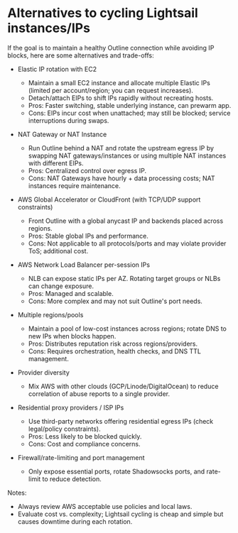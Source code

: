 # Alternatives to cycling Lightsail instances/IPs

If the goal is to maintain a healthy Outline connection while avoiding IP blocks, here are some alternatives and trade-offs:

- Elastic IP rotation with EC2
  - Maintain a small EC2 instance and allocate multiple Elastic IPs (limited per account/region; you can request increases).
  - Detach/attach EIPs to shift IPs rapidly without recreating hosts.
  - Pros: Faster switching, stable underlying instance, can prewarm app.
  - Cons: EIPs incur cost when unattached; may still be blocked; service interruptions during swaps.

- NAT Gateway or NAT Instance
  - Run Outline behind a NAT and rotate the upstream egress IP by swapping NAT gateways/instances or using multiple NAT instances with different EIPs.
  - Pros: Centralized control over egress IP.
  - Cons: NAT Gateways have hourly + data processing costs; NAT instances require maintenance.

- AWS Global Accelerator or CloudFront (with TCP/UDP support constraints)
  - Front Outline with a global anycast IP and backends placed across regions.
  - Pros: Stable global IPs and performance.
  - Cons: Not applicable to all protocols/ports and may violate provider ToS; additional cost.

- AWS Network Load Balancer per-session IPs
  - NLB can expose static IPs per AZ. Rotating target groups or NLBs can change exposure.
  - Pros: Managed and scalable.
  - Cons: More complex and may not suit Outline's port needs.

- Multiple regions/pools
  - Maintain a pool of low-cost instances across regions; rotate DNS to new IPs when blocks happen.
  - Pros: Distributes reputation risk across regions/providers.
  - Cons: Requires orchestration, health checks, and DNS TTL management.

- Provider diversity
  - Mix AWS with other clouds (GCP/Linode/DigitalOcean) to reduce correlation of abuse reports to a single provider.

- Residential proxy providers / ISP IPs
  - Use third-party networks offering residential egress IPs (check legal/policy constraints).
  - Pros: Less likely to be blocked quickly.
  - Cons: Cost and compliance concerns.

- Firewall/rate-limiting and port management
  - Only expose essential ports, rotate Shadowsocks ports, and rate-limit to reduce detection.

Notes:
- Always review AWS acceptable use policies and local laws.
- Evaluate cost vs. complexity; Lightsail cycling is cheap and simple but causes downtime during each rotation.

